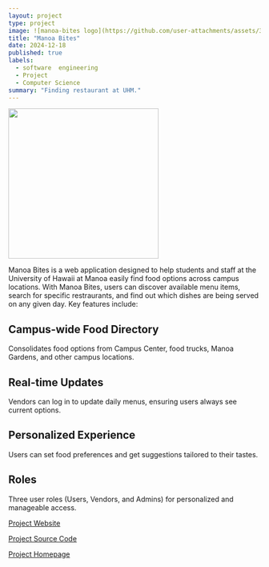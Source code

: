```yaml
---
layout: project
type: project
image: ![manoa-bites logo](https://github.com/user-attachments/assets/352ff388-29f9-4493-84a2-f3c7e10e5ed9)
title: "Manoa Bites"
date: 2024-12-18
published: true
labels:
  - software  engineering
  - Project
  - Computer Science
summary: "Finding restaurant at UHM."
---
```


<img width="300px" 
  class="rounded float-start pe-4" 
  src="https://manoa-bites.github.io/assets/FullLogo.png" >

Manoa Bites is a web application designed to help students and staff at the University of Hawaii at Manoa easily find food options across campus locations. With Manoa Bites, users can discover available menu items, search for specific restraurants, and find out which dishes are being served on any given day. Key features include:

## Campus-wide Food Directory

Consolidates food options from Campus Center, food trucks, Manoa Gardens, and other campus locations.

## Real-time Updates

Vendors can log in to update daily menus, ensuring users always see current options.

## Personalized Experience

 Users can set food preferences and get suggestions tailored to their tastes.

## Roles

Three user roles (Users, Vendors, and Admins) for personalized and manageable access.

<a target="_blank" href="https://manoa-bites.vercel.app">Project Website</a>

<a target="_blank" href="https://github.com/manoa-bites/manoa-bites">Project Source Code</a>

<a target="_blank" href="https://manoa-bites.github.io/">Project Homepage</a>



